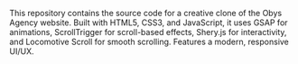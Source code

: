 This repository contains the source code for a creative clone of the Obys Agency website. Built with HTML5, CSS3, and JavaScript, it uses GSAP for animations, ScrollTrigger for scroll-based effects, Shery.js for interactivity, and Locomotive Scroll for smooth scrolling. Features a modern, responsive UI/UX.
